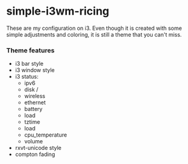 # simple-i3wm-ricing
These are my configuration on i3. Even though it is created with some simple adjustments and coloring, it is still a theme that you can't miss.

### Theme features
- i3 bar style
- i3 window style
- i3 status:
  + ipv6
  + disk /
  + wireless
  + ethernet
  + battery
  + load
  + tztime 
  + load
  + cpu\_temperature
  + volume
- rxvt-unicode style
- compton fading
